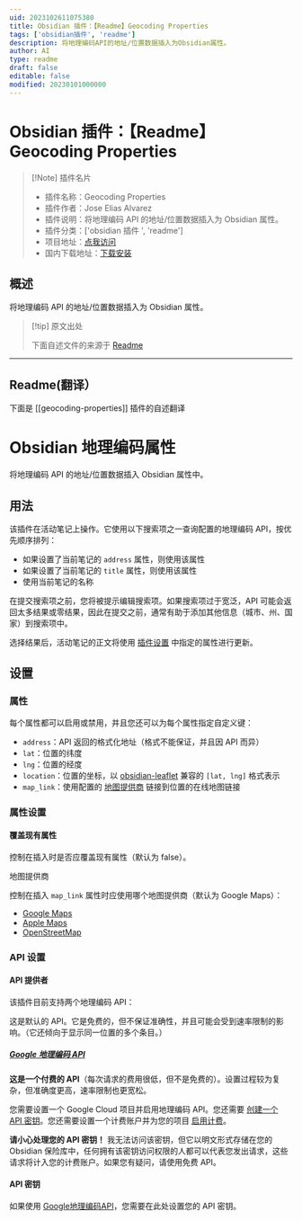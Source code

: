 ```yaml
---
uid: 2023102611075380
title: Obsidian 插件：【Readme】Geocoding Properties
tags: ['obsidian插件', 'readme']
description: 将地理编码API的地址/位置数据插入为Obsidian属性。
author: AI
type: readme
draft: false
editable: false
modified: 20230101000000
---
```


# Obsidian 插件：【Readme】Geocoding Properties

> [!Note] 插件名片
> - 插件名称：Geocoding Properties
> - 插件作者：Jose Elias Alvarez
> - 插件说明：将地理编码 API 的地址/位置数据插入为 Obsidian 属性。
> - 插件分类：['obsidian 插件 ', 'readme']
> - 项目地址：[点我访问](https://github.com/jose-elias-alvarez/obsidian-geocoding-properties)
> - 国内下载地址：[下载安装](https://pkmer.cn/products/plugin/pluginMarket/?geocoding-properties)

## 概述

将地理编码 API 的地址/位置数据插入为 Obsidian 属性。

> [!tip] 原文出处
>
>下面自述文件的来源于 [Readme](https://ghproxy.net/https://raw.githubusercontent.com/jose-elias-alvarez/obsidian-geocoding-properties/master/README.md)
>

---

## Readme(翻译）

下面是 [[geocoding-properties]] 插件的自述翻译

# Obsidian 地理编码属性

将地理编码 API 的地址/位置数据插入 Obsidian 属性中。

## 用法

该插件在活动笔记上操作。它使用以下搜索项之一查询配置的地理编码 API，按优先顺序排列：

- 如果设置了当前笔记的 `address` 属性，则使用该属性
- 如果设置了当前笔记的 `title` 属性，则使用该属性
- 使用当前笔记的名称

在提交搜索项之前，您将被提示编辑搜索项。如果搜索项过于宽泛，API 可能会返回太多结果或零结果，因此在提交之前，通常有助于添加其他信息（城市、州、国家）到搜索项中。

选择结果后，活动笔记的正文将使用 [插件设置](#properties) 中指定的属性进行更新。

## 设置

### 属性

每个属性都可以启用或禁用，并且您还可以为每个属性指定自定义键：

- `address`：API 返回的格式化地址（格式不能保证，并且因 API 而异）
- `lat`：位置的纬度
- `lng`：位置的经度
- `location`：位置的坐标，以 [obsidian-leaflet](https://github.com/javalent/obsidian-leaflet) 兼容的 `[lat, lng]` 格式表示
- `map_link`：使用配置的 [地图提供商](#map-provider) 链接到位置的在线地图链接

### 属性设置

#### 覆盖现有属性

控制在插入时是否应覆盖现有属性（默认为 false）。

地图提供商

控制在插入 `map_link` 属性时应使用哪个地图提供商（默认为 Google Maps）：

- [Google Maps](https://www.google.com/maps)
- [Apple Maps](https://maps.apple.com)
- [OpenStreetMap](https://www.openstreetmap.org)

### API 设置

#### API 提供者

该插件目前支持两个地理编码 API：

这是默认的 API。它是免费的，但不保证准确性，并且可能会受到速率限制的影响。（它还倾向于显示同一位置的多个条目。）

##### [Google 地理编码 API](https://developers.google.com/maps/documentation/geocoding/overview)

**这是一个付费的 API**（每次请求的费用很低，但不是免费的）。设置过程较为复杂，但准确度更高，速率限制也更宽松。

您需要设置一个 Google Cloud 项目并启用地理编码 API。您还需要 [创建一个 API 密钥](https://developers.google.com/maps/documentation/geocoding/get-api-key)。您还需要设置一个计费账户并为您的项目 [启用计费](https://developers.google.com/maps/documentation/geocoding/get-api-key#premium-auth)。

**请小心处理您的 API 密钥！** 我无法访问该密钥，但它以明文形式存储在您的 Obsidian 保险库中，任何拥有该密钥访问权限的人都可以代表您发出请求，这些请求将计入您的计费账户。如果您有疑问，请使用免费 API。

#### API 密钥

如果使用 [Google地理编码API](#google-geocoding-api)，您需要在此处设置您的 API 密钥。

